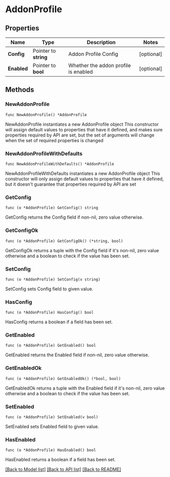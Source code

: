 # AddonProfile

## Properties

Name | Type | Description | Notes
------------ | ------------- | ------------- | -------------
**Config** | Pointer to **string** | Addon Profile Config | [optional] 
**Enabled** | Pointer to **bool** | Whether the addon profile is enabled | [optional] 

## Methods

### NewAddonProfile

`func NewAddonProfile() *AddonProfile`

NewAddonProfile instantiates a new AddonProfile object
This constructor will assign default values to properties that have it defined,
and makes sure properties required by API are set, but the set of arguments
will change when the set of required properties is changed

### NewAddonProfileWithDefaults

`func NewAddonProfileWithDefaults() *AddonProfile`

NewAddonProfileWithDefaults instantiates a new AddonProfile object
This constructor will only assign default values to properties that have it defined,
but it doesn't guarantee that properties required by API are set

### GetConfig

`func (o *AddonProfile) GetConfig() string`

GetConfig returns the Config field if non-nil, zero value otherwise.

### GetConfigOk

`func (o *AddonProfile) GetConfigOk() (*string, bool)`

GetConfigOk returns a tuple with the Config field if it's non-nil, zero value otherwise
and a boolean to check if the value has been set.

### SetConfig

`func (o *AddonProfile) SetConfig(v string)`

SetConfig sets Config field to given value.

### HasConfig

`func (o *AddonProfile) HasConfig() bool`

HasConfig returns a boolean if a field has been set.

### GetEnabled

`func (o *AddonProfile) GetEnabled() bool`

GetEnabled returns the Enabled field if non-nil, zero value otherwise.

### GetEnabledOk

`func (o *AddonProfile) GetEnabledOk() (*bool, bool)`

GetEnabledOk returns a tuple with the Enabled field if it's non-nil, zero value otherwise
and a boolean to check if the value has been set.

### SetEnabled

`func (o *AddonProfile) SetEnabled(v bool)`

SetEnabled sets Enabled field to given value.

### HasEnabled

`func (o *AddonProfile) HasEnabled() bool`

HasEnabled returns a boolean if a field has been set.


[[Back to Model list]](../README.md#documentation-for-models) [[Back to API list]](../README.md#documentation-for-api-endpoints) [[Back to README]](../README.md)


